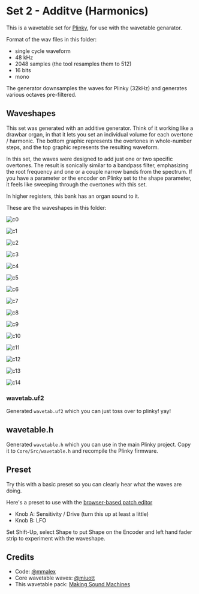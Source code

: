 # Set 2 - Additve (Harmonics)

This is a wavetable set for [Plinky](http://www.plinkysynth.com/), for use with the wavetable genarator.

Format of the wav files in this folder:

- single cycle waveform
- 48 kHz
- 2048 samples (the tool resamples them to 512)
- 16 bits
- mono

The generator downsamples the waves for Plinky (32kHz) and generates various octaves pre-filtered.

## Waveshapes

This set was generated with an additive generator. Think of it working like a drawbar organ, in that it lets you set an individual volume for each overtone / harmonic. The bottom graphic represents the overtones in whole-number steps, and the top graphic represents the resulting waveform.

In this set, the waves were designed to add just one or two specific overtones. The result is sonically similar to a bandpass filter, emphasizing the root frequency and one or a couple narrow bands from the spectrum. If you have a parameter or the encoder on Plinky set to the shape parameter, it feels like sweeping through the overtones with this set.

In higher registers, this bank has an organ sound to it.

These are the waveshapes in this folder:

![c0](c0.png)

![c1](c1.png)

![c2](c2.png)

![c3](c3.png)

![c4](c4.png)

![c5](c5.png)

![c6](c6.png)

![c7](c7.png)

![c8](c8.png)

![c9](c9.png)

![c10](c10.png)

![c11](c11.png)

![c12](c12.png)

![c13](c13.png)

![c14](c14.png)

### wavetab.uf2

Generated `wavetab.uf2` which you can just toss over to plinky! yay!

## wavetable.h

Generated `wavetable.h` which you can use in the main Plinky project. Copy it to `Core/Src/wavetable.h` and recompile the Plinky firmware.

## Preset

Try this with a basic preset so you can clearly hear what the waves are doing.

Here's a preset to use with the [browser-based patch editor](
https://plinkysynth.github.io/editor/?p=AT4DAesEBRSATpmAAgGAAgGAAgGAAgHADAF0AgGAAgE8CAEVDwFkCwHFBQKAqgYDwAADCgUCAgABBAIEAgABBAMJAQQBAgABAgEBBQIEAgIJAQIEAgQAAgICCAECBQECBQMCAAICAgQCAgH.AgECAgEDAgECAwICATQB-CwBCDMBAf8AUAECDAECUwECSwGZFAFQSgICAhQBbGADaQADXgFuYAFrYAF5wg__)

- Knob A: Sensitivity / Drive (turn this up at least a little)
- Knob B: LFO

Set Shift-Up, select Shape to put Shape on the Encoder and left hand fader strip to experiment with the waveshape.

## Credits

- Code: [@mmalex](https://twitter.com/mmalex)
- Core wavetable waves: [@miuott](https://twitter.com/miuott)
- This wavetable pack: [Making Sound Machines](https://makingsoundmachines.com/)